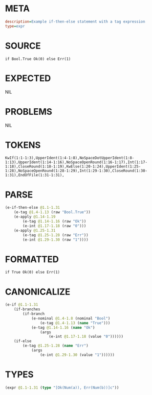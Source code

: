 # META
~~~ini
description=Example if-then-else statement with a tag expression
type=expr
~~~
# SOURCE
~~~roc
if Bool.True Ok(0) else Err(1)
~~~
# EXPECTED
NIL
# PROBLEMS
NIL
# TOKENS
~~~zig
KwIf(1:1-1:3),UpperIdent(1:4-1:8),NoSpaceDotUpperIdent(1:8-1:13),UpperIdent(1:14-1:16),NoSpaceOpenRound(1:16-1:17),Int(1:17-1:18),CloseRound(1:18-1:19),KwElse(1:20-1:24),UpperIdent(1:25-1:28),NoSpaceOpenRound(1:28-1:29),Int(1:29-1:30),CloseRound(1:30-1:31),EndOfFile(1:31-1:31),
~~~
# PARSE
~~~clojure
(e-if-then-else @1.1-1.31
	(e-tag @1.4-1.13 (raw "Bool.True"))
	(e-apply @1.14-1.19
		(e-tag @1.14-1.16 (raw "Ok"))
		(e-int @1.17-1.18 (raw "0")))
	(e-apply @1.25-1.31
		(e-tag @1.25-1.28 (raw "Err"))
		(e-int @1.29-1.30 (raw "1"))))
~~~
# FORMATTED
~~~roc
if True Ok(0) else Err(1)
~~~
# CANONICALIZE
~~~clojure
(e-if @1.1-1.31
	(if-branches
		(if-branch
			(e-nominal @1.4-1.8 (nominal "Bool")
				(e-tag @1.4-1.13 (name "True")))
			(e-tag @1.14-1.16 (name "Ok")
				(args
					(e-int @1.17-1.18 (value "0"))))))
	(if-else
		(e-tag @1.25-1.28 (name "Err")
			(args
				(e-int @1.29-1.30 (value "1"))))))
~~~
# TYPES
~~~clojure
(expr @1.1-1.31 (type "[Ok(Num(a)), Err(Num(b))]c"))
~~~
